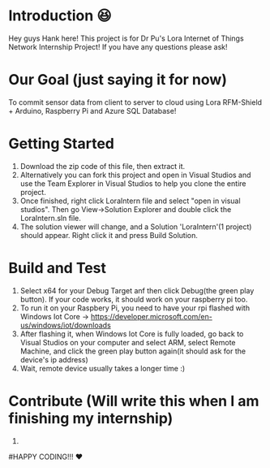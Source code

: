 # Introduction :laughing:
Hey guys Hank here! This project is for Dr Pu's Lora Internet of Things Network Internship Project! If you have any questions please ask!

# Our Goal (just saying it for now)
To commit sensor data from client to server to cloud using Lora RFM-Shield + Arduino, Raspberry Pi and Azure SQL Database!

# Getting Started
1.	Download the zip code of this file, then extract it.
1.  Alternatively you can fork this project and open in Visual Studios and use the Team Explorer in Visual Studios to help you clone the entire project.
2.	Once finished, right click LoraIntern file and select "open in visual studios". Then go View->Solution Explorer and double click the LoraIntern.sln file.
3.	The solution viewer will change, and a Solution 'LoraIntern'(1 project) should appear. Right click it and press Build Solution.

# Build and Test
1. Select x64 for your Debug Target anf then click Debug(the green play button). If your code works, it should work on your raspberry pi too.
2. To run it on your Raspbery Pi, you need to have your rpi flashed with Windows Iot Core -> https://developer.microsoft.com/en-us/windows/iot/downloads
3. After flashing it, when Windows Iot Core is fully loaded, go back to Visual Studios on your computer and select ARM, select Remote Machine, and click the green play button again(it should ask for the device's ip address)
4. Wait, remote device usually takes a longer time :)

# Contribute (Will write this when I am finishing my internship)
1. 

#HAPPY CODING!!! :heart:
